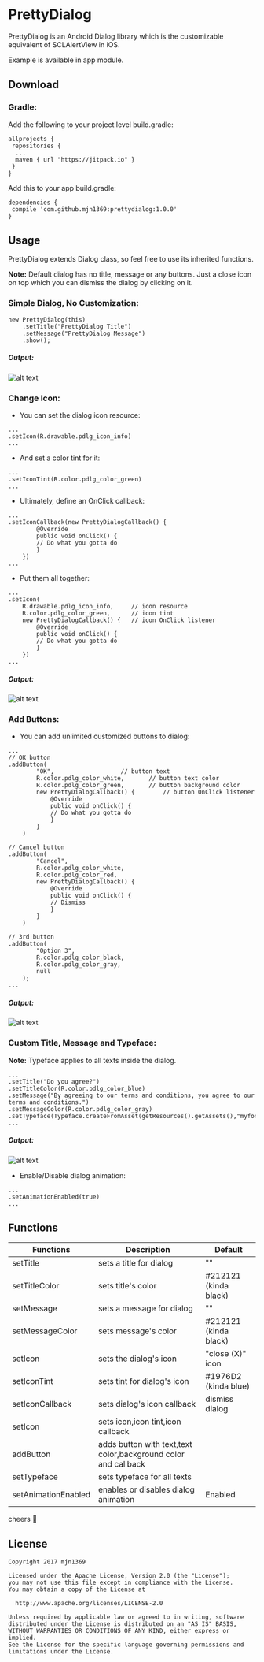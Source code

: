 # PrettyDialog
PrettyDialog is an Android Dialog library which is the customizable equivalent of SCLAlertView in iOS.

Example is available in app module.
## Download
### Gradle:
Add the following to your project level build.gradle:

```
allprojects {
 repositories {
  ...
  maven { url "https://jitpack.io" }
 }
}
```
Add this to your app build.gradle:

```
dependencies {
 compile 'com.github.mjn1369:prettydialog:1.0.0'
}
```
## Usage
PrettyDialog extends Dialog class, so feel free to use its inherited functions.

**Note:** Default dialog has no title, message or any buttons. Just a close icon on top which you can dismiss the dialog by clicking on it.
### Simple Dialog, No Customization:
```
new PrettyDialog(this)
	.setTitle("PrettyDialog Title")
	.setMessage("PrettyDialog Message")
	.show();
```
##### Output:
![alt text](https://github.com/mjn1369/PrettyDialog/blob/master/Screenshots/1.png "Simple Dialog, No Customization")
### Change Icon:
- You can set the dialog icon resource:
```
...
.setIcon(R.drawable.pdlg_icon_info)
...
```
- And set a color tint for it:
```
...
.setIconTint(R.color.pdlg_color_green)
...
```
- Ultimately, define an OnClick callback:
```
...
.setIconCallback(new PrettyDialogCallback() {
	    @Override
	    public void onClick() {
		// Do what you gotta do
	    }
	})
...
```
- Put them all together:
```
...
.setIcon(
	R.drawable.pdlg_icon_info,     // icon resource
	R.color.pdlg_color_green,      // icon tint
	new PrettyDialogCallback() {   // icon OnClick listener
	    @Override
	    public void onClick() {
		// Do what you gotta do
	    }
	})
...
```
##### Output:
![alt text](https://github.com/mjn1369/PrettyDialog/blob/master/Screenshots/2.png "Customize icon")

### Add Buttons:
- You can add unlimited customized buttons to dialog: 
```
...
// OK button
.addButton(
		"OK",					// button text
		R.color.pdlg_color_white,		// button text color
		R.color.pdlg_color_green,		// button background color
		new PrettyDialogCallback() {		// button OnClick listener
		    @Override
		    public void onClick() {
			// Do what you gotta do
		    }
		}
	)
	
// Cancel button
.addButton(
		"Cancel",
		R.color.pdlg_color_white,
		R.color.pdlg_color_red,
		new PrettyDialogCallback() {
		    @Override
		    public void onClick() {
			// Dismiss
		    }
		}
	)
	
// 3rd button
.addButton(
		"Option 3",
		R.color.pdlg_color_black,
		R.color.pdlg_color_gray,
		null
	);
...
```
##### Output:
![alt text](https://github.com/mjn1369/PrettyDialog/blob/master/Screenshots/3.png "Added custom buttons")
### Custom Title, Message and Typeface:

**Note:** Typeface applies to all texts inside the dialog.
```
...
.setTitle("Do you agree?")
.setTitleColor(R.color.pdlg_color_blue)
.setMessage("By agreeing to our terms and conditions, you agree to our terms and conditions.")
.setMessageColor(R.color.pdlg_color_gray)
.setTypeface(Typeface.createFromAsset(getResources().getAssets(),"myfont.otf"))
...
```
##### Output:
![alt text](https://github.com/mjn1369/PrettyDialog/blob/master/Screenshots/4.png "Custom Title, Message and Typeface")
- Enable/Disable dialog animation:
```
...
.setAnimationEnabled(true)
...

```

## Functions

 |            Functions            |            Description            |            Default            |
 | ------------------------------- | -------------------------------   | --------------------------    |
 | setTitle                      | sets a title for dialog           |  ""                           |
 | setTitleColor                | sets title's color                |  #212121 (kinda black)        |
 | setMessage               | sets a message for dialog         |  ""                           |
 | setMessageColor               | sets message's color              |  #212121 (kinda black)        |
 | setIcon                      | sets the dialog's icon            |  "close (X)" icon             |
 | setIconTint                 | sets tint for dialog's icon       |  #1976D2 (kinda blue)         |
 | setIconCallback              | sets dialog's icon callback       |  dismiss dialog               |
 | setIcon                 | sets icon,icon tint,icon callback |                               |
 | addButton                   | adds button with text,text color,background color and callback|   |
 | setTypeface                  | sets typeface for all texts       |                               |
 | setAnimationEnabled       | enables or disables dialog animation| Enabled                     |

cheers :beers:

## License
 
 ```
Copyright 2017 mjn1369

Licensed under the Apache License, Version 2.0 (the "License");
you may not use this file except in compliance with the License.
You may obtain a copy of the License at

   http://www.apache.org/licenses/LICENSE-2.0

Unless required by applicable law or agreed to in writing, software
distributed under the License is distributed on an "AS IS" BASIS,
WITHOUT WARRANTIES OR CONDITIONS OF ANY KIND, either express or implied.
See the License for the specific language governing permissions and
limitations under the License.
 
```  
